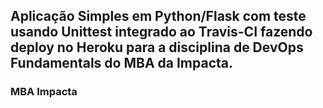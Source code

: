 ## Aplicação Simples em  Python/Flask com teste usando Unittest integrado ao Travis-CI fazendo deploy no Heroku para a disciplina de DevOps Fundamentals do MBA da Impacta.
### MBA Impacta
